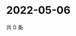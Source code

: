 # 2022-05-06

共 0 条

<!-- BEGIN WEIBO -->
<!-- 最后更新时间 Fri May 06 2022 16:06:49 GMT+0800 (China Standard Time) -->

<!-- END WEIBO -->
